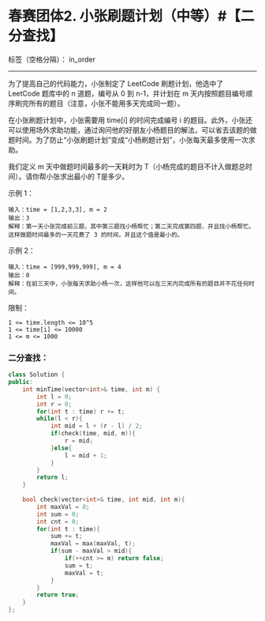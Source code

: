 ﻿# 春赛团体2. 小张刷题计划（中等）#【二分查找】

标签（空格分隔）： in_order

---


为了提高自己的代码能力，小张制定了 LeetCode 刷题计划，他选中了 LeetCode 题库中的 n 道题，编号从 0 到 n-1，并计划在 m 天内按照题目编号顺序刷完所有的题目（注意，小张不能用多天完成同一题）。

在小张刷题计划中，小张需要用 time[i] 的时间完成编号 i 的题目。此外，小张还可以使用场外求助功能，通过询问他的好朋友小杨题目的解法，可以省去该题的做题时间。为了防止“小张刷题计划”变成“小杨刷题计划”，小张每天最多使用一次求助。

我们定义 m 天中做题时间最多的一天耗时为 T（小杨完成的题目不计入做题总时间）。请你帮小张求出最小的 T是多少。

示例 1：

    输入：time = [1,2,3,3], m = 2
    输出：3
    解释：第一天小张完成前三题，其中第三题找小杨帮忙；第二天完成第四题，并且找小杨帮忙。这样做题时间最多的一天花费了 3 的时间，并且这个值是最小的。

示例 2：

    输入：time = [999,999,999], m = 4
    输出：0
    解释：在前三天中，小张每天求助小杨一次，这样他可以在三天内完成所有的题目并不花任何时间。

限制：

    1 <= time.length <= 10^5
    1 <= time[i] <= 10000
    1 <= m <= 1000

### 二分查找：
```c++
class Solution {
public:
    int minTime(vector<int>& time, int m) {
        int l = 0;
        int r = 0;
        for(int t : time) r += t;
        while(l < r){
            int mid = l + (r - l) / 2;
            if(check(time, mid, m)){
                r = mid;
            }else{
                l = mid + 1;
            }
        }
        return l;
    }
    
    bool check(vector<int>& time, int mid, int m){
        int maxVal = 0;
        int sum = 0;
        int cnt = 0;
        for(int t : time){
            sum += t;
            maxVal = max(maxVal, t);
            if(sum - maxVal > mid){
                if(++cnt >= m) return false;
                sum = t;
                maxVal = t;
            }
        }
        return true;
    }
};
```
